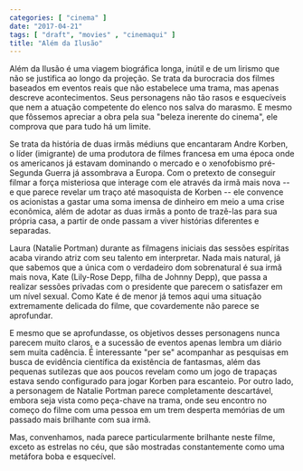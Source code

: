 ```yaml
---
categories: [ "cinema" ]
date: "2017-04-21"
tags: [ "draft", "movies" , "cinemaqui" ]
title: "Além da Ilusão"
---
```

Além da Ilusão é uma viagem biográfica longa, inútil e de um lirismo
que não se justifica ao longo da projeção. Se trata da burocracia
dos filmes baseados em eventos reais que não estabelece uma trama,
mas apenas descreve acontecimentos. Seus personagens não tão rasos
e esquecíveis que nem a atuação competente do elenco nos salva do
marasmo. E mesmo que fôssemos apreciar a obra pela sua "beleza inerente
do cinema", ele comprova que para tudo há um limite.

Se trata da história de duas irmãs médiuns que encantaram Andre
Korben, o líder (imigrante) de uma produtora de filmes francesa em uma
época onde os americanos já estavam dominando o mercado e o xenofobismo
pré-Segunda Guerra já assombrava a Europa. Com o pretexto de conseguir
filmar a força misteriosa que interage com ele através da irmã mais
nova -- e que parece revelar um traço até masoquista de Korben --
ele convence os acionistas a gastar uma soma imensa de dinheiro em
meio a uma crise econômica, além de adotar as duas irmãs a ponto
de trazê-las para sua própria casa, a partir de onde passam a viver
histórias diferentes e separadas.

Laura (Natalie Portman) durante as filmagens iniciais das sessões
espíritas acaba virando atriz com seu talento em interpretar. Nada mais
natural, já que sabemos que a única com o verdadeiro dom sobrenatural
é sua irmã mais nova, Kate (Lily-Rose Depp, filha de Johnny Depp),
que passa a realizar sessões privadas com o presidente que parecem o
satisfazer em um nível sexual. Como Kate é de menor já temos aqui uma
situação extremamente delicada do filme, que covardemente não parece
se aprofundar.

E mesmo que se aprofundasse, os objetivos desses personagens nunca
parecem muito claros, e a sucessão de eventos apenas lembra um diário
sem muita cadência. É interessante "per se" acompanhar as pesquisas
em busca de evidência científica da existência de fantasmas, além
das pequenas sutilezas que aos poucos revelam como um jogo de trapaças
estava sendo configurado para jogar Korben para escanteio. Por outro
lado, a personagem de Natalie Portman parece completamente descartável,
embora seja vista como peça-chave na trama, onde seu encontro no começo
do filme com uma pessoa em um trem desperta memórias de um passado mais
brilhante com sua irmã.

Mas, convenhamos, nada parece particularmente brilhante neste filme,
exceto as estrelas no céu, que são mostradas constantemente como uma
metáfora boba e esquecível.
